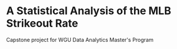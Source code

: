 # A Statistical Analysis of the MLB Strikeout Rate

Capstone project for WGU Data Analytics Master's Program
